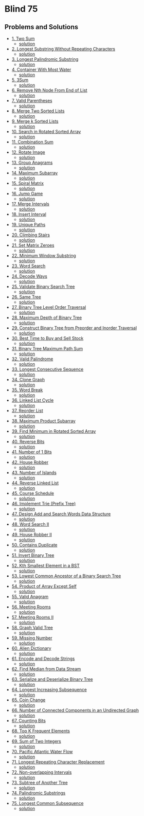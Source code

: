 # Blind 75
## Problems and Solutions
- [1. Two Sum](https://leetcode.com/problems/two-sum/)
    - [solution](https://github.com/rabbicse/problem-solving/tree/master/src/leetcode/Blind%2075/solutions/1.%20Two%20Sum)
- [2. Longest Substring Without Repeating Characters](https://leetcode.com/problems/longest-substring-without-repeating-characters/)
    - [solution](https://github.com/rabbicse/problem-solving/tree/master/src/leetcode/Blind%2075/solutions/3.%20Longest%20Substring%20Without%20Repeating%20Characters)
- [3. Longest Palindromic Substring](https://leetcode.com/problems/longest-palindromic-substring/)
    - [solution](https://github.com/rabbicse/problem-solving/tree/master/src/leetcode/Blind%2075/solutions/5.%20Longest%20Palindromic%20Substring)
- [4. Container With Most Water](https://leetcode.com/problems/container-with-most-water/)
    - [solution](https://github.com/rabbicse/problem-solving/tree/master/src/leetcode/Blind%2075/solutions/11.%20Container%20With%20Most%20Water)
- [5. 3Sum](https://leetcode.com/problems/3sum/)
    - [solution](https://github.com/rabbicse/problem-solving/tree/master/src/leetcode/Blind%2075/solutions/15.%203Sum)
- [6. Remove Nth Node From End of List](https://leetcode.com/problems/remove-nth-node-from-end-of-list/)
    - [solution](https://github.com/rabbicse/problem-solving/tree/master/src/leetcode/Blind%2075/solutions/19.%20Remove%20Nth%20Node%20From%20End%20of%20List)
- [7. Valid Parentheses](https://leetcode.com/problems/valid-parentheses/)
    - [solution](https://github.com/rabbicse/problem-solving/tree/master/src/leetcode/Blind%2075/solutions/20.%20Valid%20Parentheses)
- [8. Merge Two Sorted Lists](https://leetcode.com/problems/merge-two-sorted-lists/)
    - [solution](https://github.com/rabbicse/problem-solving/tree/master/src/leetcode/Blind%2075/solutions/21.%20Merge%20Two%20Sorted%20Lists)
- [9. Merge k Sorted Lists](https://leetcode.com/problems/merge-k-sorted-lists/)
    - [solution](https://github.com/rabbicse/problem-solving/tree/master/src/leetcode/Blind%2075/solutions/23.%20Merge%20k%20Sorted%20Lists)
- [10. Search in Rotated Sorted Array](https://leetcode.com/problems/search-in-rotated-sorted-array/)
    - [solution](https://github.com/rabbicse/problem-solving/tree/master/src/leetcode/Blind%2075/solutions/33.%20Search%20in%20Rotated%20Sorted%20Array)
- [11. Combination Sum](https://leetcode.com/problems/combination-sum/)
    - [solution](https://github.com/rabbicse/problem-solving/tree/master/src/leetcode/Blind%2075/solutions/39.%20Combination%20Sum)
- [12. Rotate Image](https://leetcode.com/problems/rotate-image/)
    - [solution](https://github.com/rabbicse/problem-solving/tree/master/src/leetcode/Blind%2075/solutions/48.%20Rotate%20Image)
- [13. Group Anagrams](https://leetcode.com/problems/group-anagrams/)
    - [solution](https://github.com/rabbicse/problem-solving/tree/master/src/leetcode/Blind%2075/solutions/49.%20Group%20Anagrams)
- [14. Maximum Subarray](https://leetcode.com/problems/maximum-subarray/)
    - [solution](https://github.com/rabbicse/problem-solving/tree/master/src/leetcode/Blind%2075/solutions/53.%20Maximum%20Subarray)
- [15. Spiral Matrix](https://leetcode.com/problems/spiral-matrix/)
    - [solution](https://github.com/rabbicse/problem-solving/tree/master/src/leetcode/Blind%2075/solutions/54.%20Spiral%20Matrix)
- [16. Jump Game](https://leetcode.com/problems/jump-game/)
    - [solution](https://github.com/rabbicse/problem-solving/tree/master/src/leetcode/Blind%2075/solutions/55.%20Jump%20Game)
- [17. Merge Intervals](https://leetcode.com/problems/merge-intervals/)
    - [solution](https://github.com/rabbicse/problem-solving/tree/master/src/leetcode/Blind%2075/solutions/56.%20Merge%20Intervals)
- [18. Insert Interval](https://leetcode.com/problems/insert-interval/)
    - [solution](https://github.com/rabbicse/problem-solving/tree/master/src/leetcode/Blind%2075/solutions/57.%20Insert%20Interval)
- [19. Unique Paths](https://leetcode.com/problems/unique-paths/)
    - [solution](https://github.com/rabbicse/problem-solving/tree/master/src/leetcode/Blind%2075/solutions/62.%20Unique%20Paths)
- [20. Climbing Stairs](https://leetcode.com/problems/climbing-stairs/)
    - [solution](https://github.com/rabbicse/problem-solving/tree/master/src/leetcode/Blind%2075/solutions/70.%20Climbing%20Stairs)
- [21. Set Matrix Zeroes](https://leetcode.com/problems/set-matrix-zeroes/)
    - [solution](https://github.com/rabbicse/problem-solving/tree/master/src/leetcode/Blind%2075/solutions/73.%20Set%20Matrix%20Zeroes)
- [22. Minimum Window Substring](https://leetcode.com/problems/minimum-window-substring/)
    - [solution]()
- [23. Word Search](https://leetcode.com/problems/word-search/)
    - [solution](https://github.com/rabbicse/problem-solving/tree/master/src/leetcode/Blind%2075/solutions/79.%20Word%20Search)
- [24. Decode Ways](https://leetcode.com/problems/decode-ways/)
    - [solution](https://github.com/rabbicse/problem-solving/tree/master/src/leetcode/Blind%2075/solutions/91.%20Decode%20Ways)
- [25. Validate Binary Search Tree](https://leetcode.com/problems/validate-binary-search-tree/)
    - [solution](https://github.com/rabbicse/problem-solving/tree/master/src/leetcode/Blind%2075/solutions/98.%20Validate%20Binary%20Search%20Tree)
- [26. Same Tree](https://leetcode.com/problems/same-tree/)
    - [solution](https://github.com/rabbicse/problem-solving/tree/master/src/leetcode/Blind%2075/solutions/100.%20Same%20Tree)
- [27. Binary Tree Level Order Traversal](https://leetcode.com/problems/binary-tree-level-order-traversal/)
    - [solution](https://github.com/rabbicse/problem-solving/tree/master/src/leetcode/Blind%2075/solutions/102.%20Binary%20Tree%20Level%20Order%20Traversal)
- [28. Maximum Depth of Binary Tree](https://leetcode.com/problems/maximum-depth-of-binary-tree/)
    - [solution](https://github.com/rabbicse/problem-solving/tree/master/src/leetcode/Blind%2075/solutions/104.%20Maximum%20Depth%20of%20Binary%20Tree)
- [29. Construct Binary Tree from Preorder and Inorder Traversal](https://leetcode.com/problems/construct-binary-tree-from-preorder-and-inorder-traversal/)
    - [solution](https://github.com/rabbicse/problem-solving/tree/master/src/leetcode/Blind%2075/solutions/105.%20Construct%20Binary%20Tree%20from%20Preorder%20and%20Inorder%20Traversal)
- [30. Best Time to Buy and Sell Stock](https://leetcode.com/problems/best-time-to-buy-and-sell-stock/)
    - [solution]()
- [31. Binary Tree Maximum Path Sum](https://leetcode.com/problems/binary-tree-maximum-path-sum/)
    - [solution]()
- [32. Valid Palindrome](https://leetcode.com/problems/valid-palindrome/)
    - [solution]()
- [33. Longest Consecutive Sequence](https://leetcode.com/problems/longest-consecutive-sequence/)
    - [solution]()
- [34. Clone Graph](https://leetcode.com/problems/clone-graph/)
    - [solution]()
- [35. Word Break](https://leetcode.com/problems/word-break/)
    - [solution]()
- [36. Linked List Cycle](https://leetcode.com/problems/linked-list-cycle/)
    - [solution](https://github.com/rabbicse/problem-solving/tree/master/src/leetcode/Blind%2075/solutions/141.%20Linked%20List%20Cycle)
- [37. Reorder List](https://leetcode.com/problems/reorder-list/)
    - [solution]()
- [38. Maximum Product Subarray](https://leetcode.com/problems/maximum-product-subarray/)
    - [solution]()
- [39. Find Minimum in Rotated Sorted Array](https://leetcode.com/problems/find-minimum-in-rotated-sorted-array/)
    - [solution]()
- [40. Reverse Bits](https://leetcode.com/problems/reverse-bits/)
    - [solution]()
- [41. Number of 1 Bits](https://leetcode.com/problems/number-of-1-bits/)
    - [solution]()
- [42. House Robber](https://leetcode.com/problems/house-robber/)
    - [solution]()
- [43. Number of Islands](https://leetcode.com/problems/number-of-islands/)
    - [solution]()
- [44. Reverse Linked List](https://leetcode.com/problems/reverse-linked-list/)
    - [solution](https://github.com/rabbicse/problem-solving/tree/master/src/leetcode/Blind%2075/solutions/206.%20Reverse%20Linked%20List)
- [45. Course Schedule](https://leetcode.com/problems/course-schedule/)
    - [solution]()
- [46. Implement Trie (Prefix Tree)](https://leetcode.com/problems/implement-trie-prefix-tree/)
    - [solution]()
- [47. Design Add and Search Words Data Structure](https://leetcode.com/problems/design-add-and-search-words-data-structure/)
    - [solution]()
- [48. Word Search II](https://leetcode.com/problems/word-search-ii/)
    - [solution]()
- [49. House Robber II](https://leetcode.com/problems/house-robber-ii/)
    - [solution]()
- [50. Contains Duplicate](https://leetcode.com/problems/contains-duplicate/)
    - [solution]()
- [51. Invert Binary Tree](https://leetcode.com/problems/invert-binary-tree/)
    - [solution]()
- [52. Kth Smallest Element in a BST](https://leetcode.com/problems/kth-smallest-element-in-a-bst/)
    - [solution]()
- [53. Lowest Common Ancestor of a Binary Search Tree](https://leetcode.com/problems/lowest-common-ancestor-of-a-binary-search-tree/)
    - [solution]()
- [54. Product of Array Except Self](https://leetcode.com/problems/product-of-array-except-self/)
    - [solution]()
- [55. Valid Anagram](https://leetcode.com/problems/valid-anagram/)
    - [solution]()
- [56. Meeting Rooms](https://leetcode.com/problems/meeting-rooms/)
    - [solution]()
- [57. Meeting Rooms II](https://leetcode.com/problems/meeting-rooms-ii/)
    - [solution]()
- [58. Graph Valid Tree](https://leetcode.com/problems/graph-valid-tree/)
    - [solution]()
- [59. Missing Number](https://leetcode.com/problems/missing-number/)
    - [solution]()
- [60. Alien Dictionary](https://leetcode.com/problems/alien-dictionary/)
    - [solution]()
- [61. Encode and Decode Strings](https://leetcode.com/problems/encode-and-decode-strings/)
    - [solution]()
- [62. Find Median from Data Stream](https://leetcode.com/problems/find-median-from-data-stream/)
    - [solution]()
- [63. Serialize and Deserialize Binary Tree](https://leetcode.com/problems/serialize-and-deserialize-binary-tree/)
    - [solution]()
- [64. Longest Increasing Subsequence](https://leetcode.com/problems/longest-increasing-subsequence/)
    - [solution]()
- [65. Coin Change](https://leetcode.com/problems/coin-change/)
    - [solution]()
- [66. Number of Connected Components in an Undirected Graph](https://leetcode.com/problems/number-of-connected-components-in-an-undirected-graph/)
    - [solution]()
- [67. Counting Bits](https://leetcode.com/problems/counting-bits/)
    - [solution]()
- [68. Top K Frequent Elements](https://leetcode.com/problems/top-k-frequent-elements/)
    - [solution]()
- [69. Sum of Two Integers](https://leetcode.com/problems/sum-of-two-integers/)
    - [solution]()
- [70. Pacific Atlantic Water Flow](https://leetcode.com/problems/pacific-atlantic-water-flow/)
    - [solution]()
- [71. Longest Repeating Character Replacement](https://leetcode.com/problems/longest-repeating-character-replacement/)
    - [solution]()
- [72. Non-overlapping Intervals](https://leetcode.com/problems/non-overlapping-intervals/)
    - [solution]()
- [73. Subtree of Another Tree](https://leetcode.com/problems/subtree-of-another-tree/)
    - [solution]()
- [74. Palindromic Substrings](https://leetcode.com/problems/palindromic-substrings/)
    - [solution]()
- [75. Longest Common Subsequence](https://leetcode.com/problems/longest-common-subsequence/)
    - [solution]()
